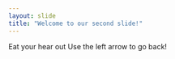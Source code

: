 ```yaml
---
layout: slide
title: "Welcome to our second slide!"
---
```

Eat your hear out
Use the left arrow to go back!
